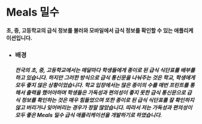 # Meals 밀수

#### 초, 중, 고등학교의 급식 정보를 불러와 모바일에서 급식 정보를 확인할 수 있는 애플리케이션입니다.



- ### 배경
  
  ##### 전국의 초, 중, 고등학교에서는 매달마다 학생들에게 종이로 된 급식 식단표를 배부를 하고 있습니다. 하지만 그러한 방식으로 급식 통신문을 나눠주는 것은 학교, 학생에게 모두 좋지 않은 상황이었습니다. 학교 입장에서는 많은 종이의 수를 매번 프린트를 통해서 출력을 했어야하며 학생들은 가독성과 편의성이 좋지 못한 급식 통신문으로 급식 정보를 확인하는 것은 매우 힘들었으며 또한 종이로 된 급식 식단표를 잘 확인하지 않고 버리거나 잊어버리는 경우가 정말 많았습니다. 따라서 저는 가독성과 편의성이 모두 좋은 Meals 밀수 급식 애플리케이션을 개발하기로 하였습니다.



























